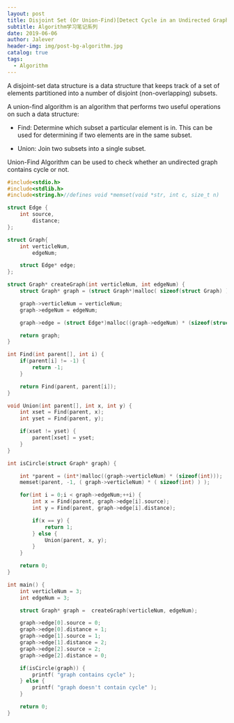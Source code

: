 ```yaml
---
layout: post
title: Disjoint Set (Or Union-Find)[Detect Cycle in an Undirected Graph]
subtitle: Algorithm学习笔记系列
date: 2019-06-06
author: Jalever
header-img: img/post-bg-algorithm.jpg
catalog: true
tags:
  - Algorithm
---
```


A disjoint-set data structure is a data structure that keeps track of a set of elements partitioned into a number of disjoint (non-overlapping) subsets.

A union-find algorithm is an algorithm that performs two useful operations on such a data structure:

- Find:
Determine which subset a particular element is in. This can be used for determining if two elements are in the same subset.

- Union:
Join two subsets into a single subset.

Union-Find Algorithm can be used to check whether an undirected graph contains cycle or not.


```c
#include<stdio.h>
#include<stdlib.h>
#include<string.h>//defines void *memset(void *str, int c, size_t n)

struct Edge {
    int source,
        distance;
};

struct Graph{
    int verticleNum,
        edgeNum;

    struct Edge* edge;
};

struct Graph* createGraph(int verticleNum, int edgeNum) {
    struct Graph* graph = (struct Graph*)malloc( sizeof(struct Graph) );

    graph->verticleNum = verticleNum;
    graph->edgeNum = edgeNum;

    graph->edge = (struct Edge*)malloc((graph->edgeNum) * (sizeof(struct Edge)));

    return graph;
}

int Find(int parent[], int i) {
    if(parent[i] != -1) {
        return -1;
    }

    return Find(parent, parent[i]);
}

void Union(int parent[], int x, int y) {
    int xset = Find(parent, x);
    int yset = Find(parent, y);

    if(xset != yset) {
        parent[xset] = yset;
    }
}

int isCircle(struct Graph* graph) {

    int *parent = (int*)malloc((graph->verticleNum) * (sizeof(int)));
    memset(parent, -1, ( graph->verticleNum) * ( sizeof(int) ) );

    for(int i = 0;i < graph->edgeNum;++i) {
        int x = Find(parent, graph->edge[i].source);
        int y = Find(parent, graph->edge[i].distance);

        if(x == y) {
            return 1;
        } else {
            Union(parent, x, y);
        }
    }

    return 0;
}

int main() {
    int verticleNum = 3;
    int edgeNum = 3;

    struct Graph* graph =  createGraph(verticleNum, edgeNum);

    graph->edge[0].source = 0;
    graph->edge[0].distance = 1;
    graph->edge[1].source = 1;
    graph->edge[1].distance = 2;
    graph->edge[2].source = 2;
    graph->edge[2].distance = 0;

    if(isCircle(graph)) {
		printf( "graph contains cycle" );
    } else {
		printf( "graph doesn't contain cycle" );
    }

    return 0;
}
```
